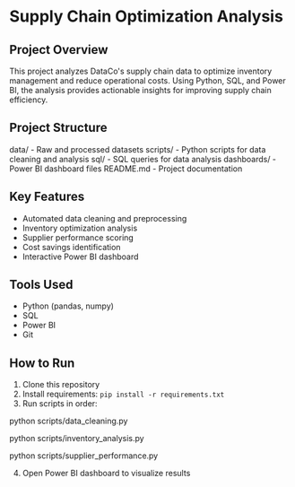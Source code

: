 # Supply Chain Optimization Analysis

## Project Overview
This project analyzes DataCo's supply chain data to optimize inventory management and reduce operational costs. Using Python, SQL, and Power BI, the analysis provides actionable insights for improving supply chain efficiency.

## Project Structure

data/ - Raw and processed datasets
scripts/ - Python scripts for data cleaning and analysis
sql/ - SQL queries for data analysis
dashboards/ - Power BI dashboard files
README.md - Project documentation

## Key Features
- Automated data cleaning and preprocessing
- Inventory optimization analysis
- Supplier performance scoring
- Cost savings identification
- Interactive Power BI dashboard

## Tools Used
- Python (pandas, numpy)
- SQL
- Power BI
- Git

## How to Run
1. Clone this repository
2. Install requirements: `pip install -r requirements.txt`
3. Run scripts in order:
   
python scripts/data_cleaning.py

python scripts/inventory_analysis.py

python scripts/supplier_performance.py

4. Open Power BI dashboard to visualize results
